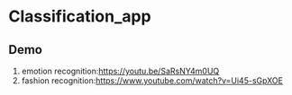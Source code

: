 # Classification_app
## Demo
1. emotion recognition:https://youtu.be/SaRsNY4m0UQ
2. fashion recognition:https://www.youtube.com/watch?v=Ui45-sGpXOE
